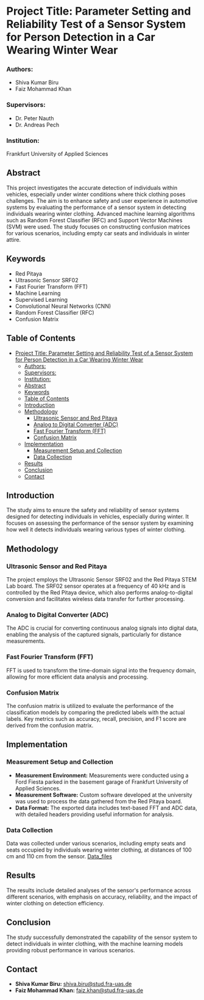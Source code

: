 
# Project Title: Parameter Setting and Reliability Test of a Sensor System for Person Detection in a Car Wearing Winter Wear

### Authors:
- Shiva Kumar Biru 
- Faiz Mohammad Khan 

### Supervisors:
- Dr. Peter Nauth
- Dr. Andreas Pech

### Institution:
Frankfurt University of Applied Sciences

## Abstract
This project investigates the accurate detection of individuals within vehicles, especially under winter conditions where thick clothing poses challenges. The aim is to enhance safety and user experience in automotive systems by evaluating the performance of a sensor system in detecting individuals wearing winter clothing. Advanced machine learning algorithms such as Random Forest Classifier (RFC) and Support Vector Machines (SVM) were used. The study focuses on constructing confusion matrices for various scenarios, including empty car seats and individuals in winter attire.

## Keywords
- Red Pitaya
- Ultrasonic Sensor SRF02
- Fast Fourier Transform (FFT)
- Machine Learning
- Supervised Learning
- Convolutional Neural Networks (CNN)
- Random Forest Classifier (RFC)
- Confusion Matrix

## Table of Contents
- [Project Title: Parameter Setting and Reliability Test of a Sensor System for Person Detection in a Car Wearing Winter Wear](#project-title-parameter-setting-and-reliability-test-of-a-sensor-system-for-person-detection-in-a-car-wearing-winter-wear)
    - [Authors:](#authors)
    - [Supervisors:](#supervisors)
    - [Institution:](#institution)
  - [Abstract](#abstract)
  - [Keywords](#keywords)
  - [Table of Contents](#table-of-contents)
  - [Introduction](#introduction)
  - [Methodology](#methodology)
    - [Ultrasonic Sensor and Red Pitaya](#ultrasonic-sensor-and-red-pitaya)
    - [Analog to Digital Converter (ADC)](#analog-to-digital-converter-adc)
    - [Fast Fourier Transform (FFT)](#fast-fourier-transform-fft)
    - [Confusion Matrix](#confusion-matrix)
  - [Implementation](#implementation)
    - [Measurement Setup and Collection](#measurement-setup-and-collection)
    - [Data Collection](#data-collection)
  - [Results](#results)
  - [Conclusion](#conclusion)
  - [Contact](#contact)

## Introduction
The study aims to ensure the safety and reliability of sensor systems designed for detecting individuals in vehicles, especially during winter. It focuses on assessing the performance of the sensor system by examining how well it detects individuals wearing various types of winter clothing.

## Methodology
### Ultrasonic Sensor and Red Pitaya
The project employs the Ultrasonic Sensor SRF02 and the Red Pitaya STEM Lab board. The SRF02 sensor operates at a frequency of 40 kHz and is controlled by the Red Pitaya device, which also performs analog-to-digital conversion and facilitates wireless data transfer for further processing.

### Analog to Digital Converter (ADC)
The ADC is crucial for converting continuous analog signals into digital data, enabling the analysis of the captured signals, particularly for distance measurements.

### Fast Fourier Transform (FFT)
FFT is used to transform the time-domain signal into the frequency domain, allowing for more efficient data analysis and processing.

### Confusion Matrix
The confusion matrix is utilized to evaluate the performance of the classification models by comparing the predicted labels with the actual labels. Key metrics such as accuracy, recall, precision, and F1 score are derived from the confusion matrix.

## Implementation
### Measurement Setup and Collection
- **Measurement Environment:** Measurements were conducted using a Ford Fiesta parked in the basement garage of Frankfurt University of Applied Sciences.
- **Measurement Software:** Custom software developed at the university was used to process the data gathered from the Red Pitaya board.
- **Data Format:** The exported data includes text-based FFT and ADC data, with detailed headers providing useful information for analysis.

### Data Collection
Data was collected under various scenarios, including empty seats and seats occupied by individuals wearing winter clothing, at distances of 100 cm and 110 cm from the sensor.
[Data_files](https://github.com/shiva-kumar-biru/FRAUS_Machinelearning_AIS/tree/main/AIS_ML_Project_PersonDetection_FaizMohammedKhan_ShivaKumarBiru)



## Results
The results include detailed analyses of the sensor's performance across different scenarios, with emphasis on accuracy, reliability, and the impact of winter clothing on detection efficiency.

## Conclusion
The study successfully demonstrated the capability of the sensor system to detect individuals in winter clothing, with the machine learning models providing robust performance in various scenarios.

## Contact
- **Shiva Kumar Biru:** shiva.biru@stud.fra-uas.de
- **Faiz Mohammad Khan:** faiz.khan@stud.fra-uas.de
